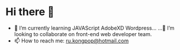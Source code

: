 # Hi there 👋
- 🌱 I’m currently learning JAVAScript AdobeXD Wordpress...
...👯 I’m looking to collaborate on front-end web developer team.
- 📫 How to reach me: ru.kongpop@hotmail.com 
<!--
**kongpop1235/kongpop1235** is a ✨ _special_ ✨ repository because its `README.md` (this file) appears on your GitHub profile.

Here are some ideas to get you started:

- 🔭 I’m currently working on ...
- 🌱 I’m currently learning ...
- 👯 I’m looking to collaborate on ...
- 🤔 I’m looking for help with ...
- 💬 Ask me about ...
- 📫 How to reach me: ...
- 😄 Pronouns: ...
- ⚡ Fun fact: ...
-->
